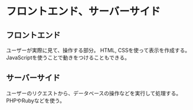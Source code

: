 # フロントエンド、サーバーサイド

## フロントエンド
ユーザーが実際に見て、操作する部分。
HTML, CSSを使って表示を作成する。
JavaScriptを使うことで動きをつけることもできる。

## サーバーサイド
ユーザーのリクエストから、データベースの操作などを実行して処理する。
PHPやRubyなどを使う。
